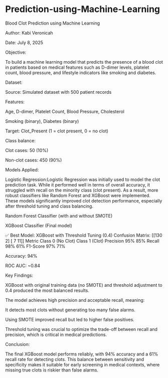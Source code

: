 # Prediction-using-Machine-Learning
Blood Clot Prediction using Machine Learning

Author: Kabi Veronicah

Date: July 8, 2025

Objective:

To build a machine learning model that predicts the presence of a blood clot in patients based on medical features such as D-dimer levels, platelet count, blood pressure, and lifestyle indicators like smoking and diabetes.

Dataset:

Source: Simulated dataset with 500 patient records

Features:

Age, D-dimer, Platelet Count, Blood Pressure, Cholesterol

Smoking (binary), Diabetes (binary)

Target: Clot_Present (1 = clot present, 0 = no clot)

Class balance:

Clot cases: 50 (10%)

Non-clot cases: 450 (90%)

Models Applied:

Logistic Regression:Logistic Regression was initially used to model the clot prediction task. While it performed well in terms of overall accuracy, it struggled with recall on the minority class (clot present). As a result, more robust classifiers like Random Forest and XGBoost were implemented. These models significantly improved clot detection performance, especially after threshold tuning and class balancing.

Random Forest Classifier (with and without SMOTE)

XGBoost Classifier (Final model)

✅ Best Model: XGBoost with Threshold Tuning (0.4)
Confusion Matrix:
[[130   2]
 [  7  11]]
Metric	Class 0 (No Clot)	Class 1 (Clot)
Precision	95%	85%
Recall	98%	61%
F1-Score	97%	71%

Accuracy: 94%

ROC AUC: ~0.84

Key Findings:

XGBoost with original training data (no SMOTE) and threshold adjustment to 0.4 produced the most balanced results.

The model achieves high precision and acceptable recall, meaning:

It detects most clots without generating too many false alarms.

Using SMOTE improved recall but led to higher false positives.

Threshold tuning was crucial to optimize the trade-off between recall and precision, which is critical in medical predictions.

Conclusion:

The final XGBoost model performs reliably, with 94% accuracy and a 61% recall rate for detecting clots. This balance between sensitivity and specificity makes it suitable for early screening in medical contexts, where missing true clots is riskier than false alarms.
